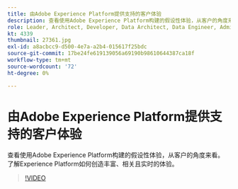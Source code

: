 ```yaml
---
title: 由Adobe Experience Platform提供支持的客户体验
description: 查看使用Adobe Experience Platform构建的假设性体验，从客户的角度来看。 了解Experience Platform如何创造丰富、相关且实时的体验。
role: Leader, Architect, Developer, Data Architect, Data Engineer, Admin, User
kt: 4339
thumbnail: 27361.jpg
exl-id: a8acbcc9-d500-4e7a-a2b4-015617f25bdc
source-git-commit: 17be24fe619139056a69190b98610644387ca18f
workflow-type: tm+mt
source-wordcount: '72'
ht-degree: 0%

---
```


# 由Adobe Experience Platform提供支持的客户体验

查看使用Adobe Experience Platform构建的假设性体验，从客户的角度来看。 了解Experience Platform如何创造丰富、相关且实时的体验。

>[!VIDEO](https://video.tv.adobe.com/v/27361?quality=12&learn=on)

